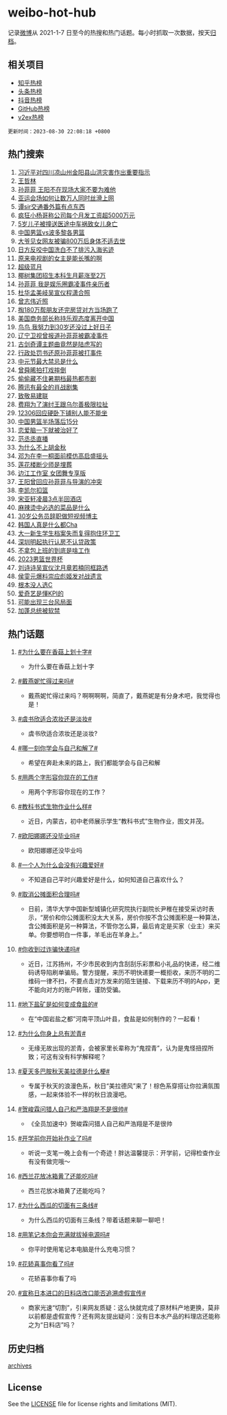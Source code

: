 # weibo-hot-hub

记录[微博](https://www.weibo.com)从 2021-1-7 日至今的热搜和热门话题。每小时抓取一次数据，按天[归档](archives)。

## 相关项目

- [知乎热榜](https://github.com/lonnyzhang423/zhihu-hot-hub)
- [头条热榜](https://github.com/lonnyzhang423/toutiao-hot-hub)
- [抖音热榜](https://github.com/lonnyzhang423/douyin-hot-hub)
- [GitHub热榜](https://github.com/lonnyzhang423/github-hot-hub)
- [v2ex热榜](https://github.com/lonnyzhang423/v2ex-hot-hub)


`更新时间：2023-08-30 22:08:18 +0800`

## 热门搜索

1. [习近平对四川凉山州金阳县山洪灾害作出重要指示](https://m.weibo.cn/search?containerid=100103type%3D1%26t%3D10%26q%3D%23%E4%B9%A0%E8%BF%91%E5%B9%B3%E5%AF%B9%E5%9B%9B%E5%B7%9D%E5%87%89%E5%B1%B1%E5%B7%9E%E9%87%91%E9%98%B3%E5%8E%BF%E5%B1%B1%E6%B4%AA%E7%81%BE%E5%AE%B3%E4%BD%9C%E5%87%BA%E9%87%8D%E8%A6%81%E6%8C%87%E7%A4%BA%23&stream_entry_id=51&isnewpage=1&extparam=seat%3D1%26cate%3D10103%26dgr%3D0%26filter_type%3Drealtimehot%26c_type%3D51%26pos%3D0%26stream_entry_id%3D51%26display_time%3D1693404496%26pre_seqid%3D169340449649492020107&luicode=10000011&lfid=106003type%253D25%2526t%253D3%2526disable_hot%253D1%2526filter_type%253Drealtimehot)
1. [王哲林](https://m.weibo.cn/search?containerid=100103type%3D1%26t%3D10%26q%3D%E7%8E%8B%E5%93%B2%E6%9E%97&stream_entry_id=31&isnewpage=1&extparam=seat%3D1%26lcate%3D5001%26band_rank%3D1%26c_type%3D31%26dgr%3D0%26cate%3D5001%26q%3D%25E7%258E%258B%25E5%2593%25B2%25E6%259E%2597%26filter_type%3Drealtimehot%26stream_entry_id%3D31%26realpos%3D1%26pos%3D0%26flag%3D1%26display_time%3D1693404496%26pre_seqid%3D169340449649492020107&luicode=10000011&lfid=106003type%253D25%2526t%253D3%2526disable_hot%253D1%2526filter_type%253Drealtimehot)
1. [孙菲菲 王阳不在现场大家不要为难他](https://m.weibo.cn/search?containerid=100103type%3D1%26t%3D10%26q%3D%E5%AD%99%E8%8F%B2%E8%8F%B2+%E7%8E%8B%E9%98%B3%E4%B8%8D%E5%9C%A8%E7%8E%B0%E5%9C%BA%E5%A4%A7%E5%AE%B6%E4%B8%8D%E8%A6%81%E4%B8%BA%E9%9A%BE%E4%BB%96&stream_entry_id=31&isnewpage=1&extparam=seat%3D1%26lcate%3D5001%26band_rank%3D2%26c_type%3D31%26dgr%3D0%26cate%3D5001%26q%3D%25E5%25AD%2599%25E8%258F%25B2%25E8%258F%25B2%2520%25E7%258E%258B%25E9%2598%25B3%25E4%25B8%258D%25E5%259C%25A8%25E7%258E%25B0%25E5%259C%25BA%25E5%25A4%25A7%25E5%25AE%25B6%25E4%25B8%258D%25E8%25A6%2581%25E4%25B8%25BA%25E9%259A%25BE%25E4%25BB%2596%26filter_type%3Drealtimehot%26stream_entry_id%3D31%26realpos%3D2%26pos%3D1%26flag%3D2%26display_time%3D1693404496%26pre_seqid%3D169340449649492020107&luicode=10000011&lfid=106003type%253D25%2526t%253D3%2526disable_hot%253D1%2526filter_type%253Drealtimehot)
1. [亚运会场如何让数万人同时丝滑上网](https://m.weibo.cn/search?containerid=100103type%3D1%26t%3D10%26q%3D%23%E4%BA%9A%E8%BF%90%E4%BC%9A%E5%9C%BA%E5%A6%82%E4%BD%95%E8%AE%A9%E6%95%B0%E4%B8%87%E4%BA%BA%E5%90%8C%E6%97%B6%E4%B8%9D%E6%BB%91%E4%B8%8A%E7%BD%91%23&stream_entry_id=31&isnewpage=1&extparam=seat%3D1%26lcate%3D5001%26band_rank%3D3%26c_type%3D31%26dgr%3D0%26cate%3D5001%26q%3D%2523%25E4%25BA%259A%25E8%25BF%2590%25E4%25BC%259A%25E5%259C%25BA%25E5%25A6%2582%25E4%25BD%2595%25E8%25AE%25A9%25E6%2595%25B0%25E4%25B8%2587%25E4%25BA%25BA%25E5%2590%258C%25E6%2597%25B6%25E4%25B8%259D%25E6%25BB%2591%25E4%25B8%258A%25E7%25BD%2591%2523%26filter_type%3Drealtimehot%26stream_entry_id%3D31%26realpos%3D3%26pos%3D2%26flag%3D1%26display_time%3D1693404496%26pre_seqid%3D169340449649492020107&luicode=10000011&lfid=106003type%253D25%2526t%253D3%2526disable_hot%253D1%2526filter_type%253Drealtimehot)
1. [谭sir交通番外篇有点东西](https://m.weibo.cn/search?containerid=100103type%3D1%26t%3D10%26q%3D%23%E8%B0%ADsir%E4%BA%A4%E9%80%9A%E7%95%AA%E5%A4%96%E7%AF%87%E6%9C%89%E7%82%B9%E4%B8%9C%E8%A5%BF%23&stream_entry_id=31&isnewpage=1&extparam=seat%3D1%26lcate%3D5001%26band_rank%3D4%26c_type%3D31%26dgr%3D0%26q%3D%2523%25E8%25B0%25ADsir%25E4%25BA%25A4%25E9%2580%259A%25E7%2595%25AA%25E5%25A4%2596%25E7%25AF%2587%25E6%259C%2589%25E7%2582%25B9%25E4%25B8%259C%25E8%25A5%25BF%2523%26cate%3D5001%26topic_ad%3D1%26filter_type%3Drealtimehot%26stream_entry_id%3D31%26adid%3D200887%26pos%3D3%26is_ad_pos%3D1%26display_time%3D1693404496%26pre_seqid%3D169340449649492020107&luicode=10000011&lfid=106003type%253D25%2526t%253D3%2526disable_hot%253D1%2526filter_type%253Drealtimehot)
1. [疯狂小杨哥称公司每个月发工资超5000万元](https://m.weibo.cn/search?containerid=100103type%3D1%26t%3D10%26q%3D%23%E7%96%AF%E7%8B%82%E5%B0%8F%E6%9D%A8%E5%93%A5%E7%A7%B0%E5%85%AC%E5%8F%B8%E6%AF%8F%E4%B8%AA%E6%9C%88%E5%8F%91%E5%B7%A5%E8%B5%84%E8%B6%855000%E4%B8%87%E5%85%83%23&stream_entry_id=31&isnewpage=1&extparam=seat%3D1%26lcate%3D5001%26band_rank%3D4%26c_type%3D31%26dgr%3D0%26cate%3D5001%26q%3D%2523%25E7%2596%25AF%25E7%258B%2582%25E5%25B0%258F%25E6%259D%25A8%25E5%2593%25A5%25E7%25A7%25B0%25E5%2585%25AC%25E5%258F%25B8%25E6%25AF%258F%25E4%25B8%25AA%25E6%259C%2588%25E5%258F%2591%25E5%25B7%25A5%25E8%25B5%2584%25E8%25B6%25855000%25E4%25B8%2587%25E5%2585%2583%2523%26filter_type%3Drealtimehot%26stream_entry_id%3D31%26realpos%3D4%26pos%3D4%26flag%3D2%26display_time%3D1693404496%26pre_seqid%3D169340449649492020107&luicode=10000011&lfid=106003type%253D25%2526t%253D3%2526disable_hot%253D1%2526filter_type%253Drealtimehot)
1. [5岁儿子被撞送医途中车祸致女儿身亡](https://m.weibo.cn/search?containerid=100103type%3D1%26t%3D10%26q%3D%235%E5%B2%81%E5%84%BF%E5%AD%90%E8%A2%AB%E6%92%9E%E9%80%81%E5%8C%BB%E9%80%94%E4%B8%AD%E8%BD%A6%E7%A5%B8%E8%87%B4%E5%A5%B3%E5%84%BF%E8%BA%AB%E4%BA%A1%23&stream_entry_id=31&isnewpage=1&extparam=seat%3D1%26lcate%3D5001%26band_rank%3D5%26c_type%3D31%26dgr%3D0%26cate%3D5001%26q%3D%25235%25E5%25B2%2581%25E5%2584%25BF%25E5%25AD%2590%25E8%25A2%25AB%25E6%2592%259E%25E9%2580%2581%25E5%258C%25BB%25E9%2580%2594%25E4%25B8%25AD%25E8%25BD%25A6%25E7%25A5%25B8%25E8%2587%25B4%25E5%25A5%25B3%25E5%2584%25BF%25E8%25BA%25AB%25E4%25BA%25A1%2523%26filter_type%3Drealtimehot%26stream_entry_id%3D31%26realpos%3D5%26pos%3D5%26flag%3D2%26display_time%3D1693404496%26pre_seqid%3D169340449649492020107&luicode=10000011&lfid=106003type%253D25%2526t%253D3%2526disable_hot%253D1%2526filter_type%253Drealtimehot)
1. [中国男篮vs波多黎各男篮](https://m.weibo.cn/search?containerid=100103type%3D1%26t%3D10%26q%3D%23%E4%B8%AD%E5%9B%BD%E7%94%B7%E7%AF%AEvs%E6%B3%A2%E5%A4%9A%E9%BB%8E%E5%90%84%E7%94%B7%E7%AF%AE%23&stream_entry_id=31&isnewpage=1&extparam=seat%3D1%26lcate%3D5001%26band_rank%3D6%26c_type%3D31%26dgr%3D0%26cate%3D5001%26q%3D%2523%25E4%25B8%25AD%25E5%259B%25BD%25E7%2594%25B7%25E7%25AF%25AEvs%25E6%25B3%25A2%25E5%25A4%259A%25E9%25BB%258E%25E5%2590%2584%25E7%2594%25B7%25E7%25AF%25AE%2523%26filter_type%3Drealtimehot%26stream_entry_id%3D31%26realpos%3D6%26pos%3D6%26flag%3D2%26display_time%3D1693404496%26pre_seqid%3D169340449649492020107&luicode=10000011&lfid=106003type%253D25%2526t%253D3%2526disable_hot%253D1%2526filter_type%253Drealtimehot)
1. [大爷见女网友被骗800万后身体不适去世](https://m.weibo.cn/search?containerid=100103type%3D1%26t%3D10%26q%3D%23%E5%A4%A7%E7%88%B7%E8%A7%81%E5%A5%B3%E7%BD%91%E5%8F%8B%E8%A2%AB%E9%AA%97800%E4%B8%87%E5%90%8E%E8%BA%AB%E4%BD%93%E4%B8%8D%E9%80%82%E5%8E%BB%E4%B8%96%23&stream_entry_id=31&isnewpage=1&extparam=seat%3D1%26lcate%3D5001%26band_rank%3D7%26c_type%3D31%26dgr%3D0%26cate%3D5001%26q%3D%2523%25E5%25A4%25A7%25E7%2588%25B7%25E8%25A7%2581%25E5%25A5%25B3%25E7%25BD%2591%25E5%258F%258B%25E8%25A2%25AB%25E9%25AA%2597800%25E4%25B8%2587%25E5%2590%258E%25E8%25BA%25AB%25E4%25BD%2593%25E4%25B8%258D%25E9%2580%2582%25E5%258E%25BB%25E4%25B8%2596%2523%26filter_type%3Drealtimehot%26stream_entry_id%3D31%26realpos%3D7%26pos%3D7%26flag%3D1%26display_time%3D1693404496%26pre_seqid%3D169340449649492020107&luicode=10000011&lfid=106003type%253D25%2526t%253D3%2526disable_hot%253D1%2526filter_type%253Drealtimehot)
1. [日方反咬中国洗白不了排污入海劣迹](https://m.weibo.cn/search?containerid=100103type%3D1%26t%3D10%26q%3D%23%E6%97%A5%E6%96%B9%E5%8F%8D%E5%92%AC%E4%B8%AD%E5%9B%BD%E6%B4%97%E7%99%BD%E4%B8%8D%E4%BA%86%E6%8E%92%E6%B1%A1%E5%85%A5%E6%B5%B7%E5%8A%A3%E8%BF%B9%23&stream_entry_id=31&isnewpage=1&extparam=seat%3D1%26lcate%3D5001%26band_rank%3D8%26c_type%3D31%26dgr%3D0%26cate%3D5001%26q%3D%2523%25E6%2597%25A5%25E6%2596%25B9%25E5%258F%258D%25E5%2592%25AC%25E4%25B8%25AD%25E5%259B%25BD%25E6%25B4%2597%25E7%2599%25BD%25E4%25B8%258D%25E4%25BA%2586%25E6%258E%2592%25E6%25B1%25A1%25E5%2585%25A5%25E6%25B5%25B7%25E5%258A%25A3%25E8%25BF%25B9%2523%26filter_type%3Drealtimehot%26stream_entry_id%3D31%26realpos%3D8%26pos%3D8%26flag%3D16%26display_time%3D1693404496%26pre_seqid%3D169340449649492020107&luicode=10000011&lfid=106003type%253D25%2526t%253D3%2526disable_hot%253D1%2526filter_type%253Drealtimehot)
1. [原来电视剧的女主是能长嘴的啊](https://m.weibo.cn/search?containerid=100103type%3D1%26t%3D10%26q%3D%23%E5%8E%9F%E6%9D%A5%E7%94%B5%E8%A7%86%E5%89%A7%E7%9A%84%E5%A5%B3%E4%B8%BB%E6%98%AF%E8%83%BD%E9%95%BF%E5%98%B4%E7%9A%84%E5%95%8A%23&stream_entry_id=31&isnewpage=1&extparam=seat%3D1%26lcate%3D5001%26band_rank%3D9%26c_type%3D31%26dgr%3D0%26cate%3D5001%26q%3D%2523%25E5%258E%259F%25E6%259D%25A5%25E7%2594%25B5%25E8%25A7%2586%25E5%2589%25A7%25E7%259A%2584%25E5%25A5%25B3%25E4%25B8%25BB%25E6%2598%25AF%25E8%2583%25BD%25E9%2595%25BF%25E5%2598%25B4%25E7%259A%2584%25E5%2595%258A%2523%26filter_type%3Drealtimehot%26stream_entry_id%3D31%26realpos%3D9%26pos%3D9%26flag%3D1%26display_time%3D1693404496%26pre_seqid%3D169340449649492020107&luicode=10000011&lfid=106003type%253D25%2526t%253D3%2526disable_hot%253D1%2526filter_type%253Drealtimehot)
1. [超级蓝月](https://m.weibo.cn/search?containerid=100103type%3D1%26t%3D10%26q%3D%23%E8%B6%85%E7%BA%A7%E8%93%9D%E6%9C%88%23&stream_entry_id=31&isnewpage=1&extparam=seat%3D1%26lcate%3D5001%26band_rank%3D10%26c_type%3D31%26dgr%3D0%26cate%3D5001%26q%3D%2523%25E8%25B6%2585%25E7%25BA%25A7%25E8%2593%259D%25E6%259C%2588%2523%26filter_type%3Drealtimehot%26stream_entry_id%3D31%26realpos%3D10%26pos%3D10%26flag%3D0%26display_time%3D1693404496%26pre_seqid%3D169340449649492020107&luicode=10000011&lfid=106003type%253D25%2526t%253D3%2526disable_hot%253D1%2526filter_type%253Drealtimehot)
1. [椰树集团招生本科生月薪涨至2万](https://m.weibo.cn/search?containerid=100103type%3D1%26t%3D10%26q%3D%23%E6%A4%B0%E6%A0%91%E9%9B%86%E5%9B%A2%E6%8B%9B%E7%94%9F%E6%9C%AC%E7%A7%91%E7%94%9F%E6%9C%88%E8%96%AA%E6%B6%A8%E8%87%B32%E4%B8%87%23&stream_entry_id=31&isnewpage=1&extparam=seat%3D1%26lcate%3D5001%26band_rank%3D11%26c_type%3D31%26dgr%3D0%26cate%3D5001%26q%3D%2523%25E6%25A4%25B0%25E6%25A0%2591%25E9%259B%2586%25E5%259B%25A2%25E6%258B%259B%25E7%2594%259F%25E6%259C%25AC%25E7%25A7%2591%25E7%2594%259F%25E6%259C%2588%25E8%2596%25AA%25E6%25B6%25A8%25E8%2587%25B32%25E4%25B8%2587%2523%26filter_type%3Drealtimehot%26stream_entry_id%3D31%26realpos%3D11%26pos%3D11%26flag%3D2%26display_time%3D1693404496%26pre_seqid%3D169340449649492020107&luicode=10000011&lfid=106003type%253D25%2526t%253D3%2526disable_hot%253D1%2526filter_type%253Drealtimehot)
1. [孙菲菲 我是娱乐圈霸凌事件亲历者](https://m.weibo.cn/search?containerid=100103type%3D1%26t%3D10%26q%3D%E5%AD%99%E8%8F%B2%E8%8F%B2+%E6%88%91%E6%98%AF%E5%A8%B1%E4%B9%90%E5%9C%88%E9%9C%B8%E5%87%8C%E4%BA%8B%E4%BB%B6%E4%BA%B2%E5%8E%86%E8%80%85&stream_entry_id=31&isnewpage=1&extparam=seat%3D1%26lcate%3D5001%26band_rank%3D12%26c_type%3D31%26dgr%3D0%26cate%3D5001%26q%3D%25E5%25AD%2599%25E8%258F%25B2%25E8%258F%25B2%2520%25E6%2588%2591%25E6%2598%25AF%25E5%25A8%25B1%25E4%25B9%2590%25E5%259C%2588%25E9%259C%25B8%25E5%2587%258C%25E4%25BA%258B%25E4%25BB%25B6%25E4%25BA%25B2%25E5%258E%2586%25E8%2580%2585%26filter_type%3Drealtimehot%26stream_entry_id%3D31%26realpos%3D12%26pos%3D12%26flag%3D0%26display_time%3D1693404496%26pre_seqid%3D169340449649492020107&luicode=10000011&lfid=106003type%253D25%2526t%253D3%2526disable_hot%253D1%2526filter_type%253Drealtimehot)
1. [杜华孟美岐吴宣仪程潇合照](https://m.weibo.cn/search?containerid=100103type%3D1%26t%3D10%26q%3D%23%E6%9D%9C%E5%8D%8E%E5%AD%9F%E7%BE%8E%E5%B2%90%E5%90%B4%E5%AE%A3%E4%BB%AA%E7%A8%8B%E6%BD%87%E5%90%88%E7%85%A7%23&stream_entry_id=31&isnewpage=1&extparam=seat%3D1%26lcate%3D5001%26band_rank%3D13%26c_type%3D31%26dgr%3D0%26cate%3D5001%26q%3D%2523%25E6%259D%259C%25E5%258D%258E%25E5%25AD%259F%25E7%25BE%258E%25E5%25B2%2590%25E5%2590%25B4%25E5%25AE%25A3%25E4%25BB%25AA%25E7%25A8%258B%25E6%25BD%2587%25E5%2590%2588%25E7%2585%25A7%2523%26filter_type%3Drealtimehot%26stream_entry_id%3D31%26realpos%3D13%26pos%3D13%26flag%3D1%26display_time%3D1693404496%26pre_seqid%3D169340449649492020107&luicode=10000011&lfid=106003type%253D25%2526t%253D3%2526disable_hot%253D1%2526filter_type%253Drealtimehot)
1. [曾志伟近照](https://m.weibo.cn/search?containerid=100103type%3D1%26t%3D10%26q%3D%E6%9B%BE%E5%BF%97%E4%BC%9F%E8%BF%91%E7%85%A7&stream_entry_id=31&isnewpage=1&extparam=seat%3D1%26lcate%3D5001%26band_rank%3D14%26c_type%3D31%26dgr%3D0%26cate%3D5001%26q%3D%25E6%259B%25BE%25E5%25BF%2597%25E4%25BC%259F%25E8%25BF%2591%25E7%2585%25A7%26filter_type%3Drealtimehot%26stream_entry_id%3D31%26realpos%3D14%26pos%3D14%26flag%3D1%26display_time%3D1693404496%26pre_seqid%3D169340449649492020107&luicode=10000011&lfid=106003type%253D25%2526t%253D3%2526disable_hot%253D1%2526filter_type%253Drealtimehot)
1. [掏180万帮朋友还完房贷对方当场跑了](https://m.weibo.cn/search?containerid=100103type%3D1%26t%3D10%26q%3D%23%E6%8E%8F180%E4%B8%87%E5%B8%AE%E6%9C%8B%E5%8F%8B%E8%BF%98%E5%AE%8C%E6%88%BF%E8%B4%B7%E5%AF%B9%E6%96%B9%E5%BD%93%E5%9C%BA%E8%B7%91%E4%BA%86%23&stream_entry_id=31&isnewpage=1&extparam=seat%3D1%26lcate%3D5001%26band_rank%3D15%26c_type%3D31%26dgr%3D0%26cate%3D5001%26q%3D%2523%25E6%258E%258F180%25E4%25B8%2587%25E5%25B8%25AE%25E6%259C%258B%25E5%258F%258B%25E8%25BF%2598%25E5%25AE%258C%25E6%2588%25BF%25E8%25B4%25B7%25E5%25AF%25B9%25E6%2596%25B9%25E5%25BD%2593%25E5%259C%25BA%25E8%25B7%2591%25E4%25BA%2586%2523%26filter_type%3Drealtimehot%26stream_entry_id%3D31%26realpos%3D15%26pos%3D15%26flag%3D0%26display_time%3D1693404496%26pre_seqid%3D169340449649492020107&luicode=10000011&lfid=106003type%253D25%2526t%253D3%2526disable_hot%253D1%2526filter_type%253Drealtimehot)
1. [美国商务部长称持乐观态度离开中国](https://m.weibo.cn/search?containerid=100103type%3D1%26t%3D10%26q%3D%23%E7%BE%8E%E5%9B%BD%E5%95%86%E5%8A%A1%E9%83%A8%E9%95%BF%E7%A7%B0%E6%8C%81%E4%B9%90%E8%A7%82%E6%80%81%E5%BA%A6%E7%A6%BB%E5%BC%80%E4%B8%AD%E5%9B%BD%23&stream_entry_id=31&isnewpage=1&extparam=seat%3D1%26lcate%3D5001%26band_rank%3D16%26c_type%3D31%26dgr%3D0%26cate%3D5001%26q%3D%2523%25E7%25BE%258E%25E5%259B%25BD%25E5%2595%2586%25E5%258A%25A1%25E9%2583%25A8%25E9%2595%25BF%25E7%25A7%25B0%25E6%258C%2581%25E4%25B9%2590%25E8%25A7%2582%25E6%2580%2581%25E5%25BA%25A6%25E7%25A6%25BB%25E5%25BC%2580%25E4%25B8%25AD%25E5%259B%25BD%2523%26filter_type%3Drealtimehot%26stream_entry_id%3D31%26realpos%3D16%26pos%3D16%26flag%3D1%26display_time%3D1693404496%26pre_seqid%3D169340449649492020107&luicode=10000011&lfid=106003type%253D25%2526t%253D3%2526disable_hot%253D1%2526filter_type%253Drealtimehot)
1. [鸟鸟 我努力到30岁还没过上好日子](https://m.weibo.cn/search?containerid=100103type%3D1%26t%3D10%26q%3D%E9%B8%9F%E9%B8%9F+%E6%88%91%E5%8A%AA%E5%8A%9B%E5%88%B030%E5%B2%81%E8%BF%98%E6%B2%A1%E8%BF%87%E4%B8%8A%E5%A5%BD%E6%97%A5%E5%AD%90&stream_entry_id=31&isnewpage=1&extparam=seat%3D1%26lcate%3D5001%26band_rank%3D17%26c_type%3D31%26dgr%3D0%26cate%3D5001%26q%3D%25E9%25B8%259F%25E9%25B8%259F%2520%25E6%2588%2591%25E5%258A%25AA%25E5%258A%259B%25E5%2588%25B030%25E5%25B2%2581%25E8%25BF%2598%25E6%25B2%25A1%25E8%25BF%2587%25E4%25B8%258A%25E5%25A5%25BD%25E6%2597%25A5%25E5%25AD%2590%26filter_type%3Drealtimehot%26stream_entry_id%3D31%26realpos%3D17%26pos%3D17%26flag%3D0%26display_time%3D1693404496%26pre_seqid%3D169340449649492020107&luicode=10000011&lfid=106003type%253D25%2526t%253D3%2526disable_hot%253D1%2526filter_type%253Drealtimehot)
1. [辽宁卫视曾报道孙菲菲被霸凌事件](https://m.weibo.cn/search?containerid=100103type%3D1%26t%3D10%26q%3D%23%E8%BE%BD%E5%AE%81%E5%8D%AB%E8%A7%86%E6%9B%BE%E6%8A%A5%E9%81%93%E5%AD%99%E8%8F%B2%E8%8F%B2%E8%A2%AB%E9%9C%B8%E5%87%8C%E4%BA%8B%E4%BB%B6%23&stream_entry_id=31&isnewpage=1&extparam=seat%3D1%26lcate%3D5001%26band_rank%3D18%26c_type%3D31%26dgr%3D0%26cate%3D5001%26q%3D%2523%25E8%25BE%25BD%25E5%25AE%2581%25E5%258D%25AB%25E8%25A7%2586%25E6%259B%25BE%25E6%258A%25A5%25E9%2581%2593%25E5%25AD%2599%25E8%258F%25B2%25E8%258F%25B2%25E8%25A2%25AB%25E9%259C%25B8%25E5%2587%258C%25E4%25BA%258B%25E4%25BB%25B6%2523%26filter_type%3Drealtimehot%26stream_entry_id%3D31%26realpos%3D18%26pos%3D18%26flag%3D0%26display_time%3D1693404496%26pre_seqid%3D169340449649492020107&luicode=10000011&lfid=106003type%253D25%2526t%253D3%2526disable_hot%253D1%2526filter_type%253Drealtimehot)
1. [古剑奇谭主题曲竟然是陆虎写的](https://m.weibo.cn/search?containerid=100103type%3D1%26t%3D10%26q%3D%E5%8F%A4%E5%89%91%E5%A5%87%E8%B0%AD%E4%B8%BB%E9%A2%98%E6%9B%B2%E7%AB%9F%E7%84%B6%E6%98%AF%E9%99%86%E8%99%8E%E5%86%99%E7%9A%84&stream_entry_id=31&isnewpage=1&extparam=seat%3D1%26lcate%3D5001%26band_rank%3D19%26c_type%3D31%26dgr%3D0%26cate%3D5001%26q%3D%25E5%258F%25A4%25E5%2589%2591%25E5%25A5%2587%25E8%25B0%25AD%25E4%25B8%25BB%25E9%25A2%2598%25E6%259B%25B2%25E7%25AB%259F%25E7%2584%25B6%25E6%2598%25AF%25E9%2599%2586%25E8%2599%258E%25E5%2586%2599%25E7%259A%2584%26filter_type%3Drealtimehot%26stream_entry_id%3D31%26realpos%3D19%26pos%3D19%26flag%3D2%26display_time%3D1693404496%26pre_seqid%3D169340449649492020107&luicode=10000011&lfid=106003type%253D25%2526t%253D3%2526disable_hot%253D1%2526filter_type%253Drealtimehot)
1. [行政处罚书还原孙菲菲被打事件](https://m.weibo.cn/search?containerid=100103type%3D1%26t%3D10%26q%3D%23%E8%A1%8C%E6%94%BF%E5%A4%84%E7%BD%9A%E4%B9%A6%E8%BF%98%E5%8E%9F%E5%AD%99%E8%8F%B2%E8%8F%B2%E8%A2%AB%E6%89%93%E4%BA%8B%E4%BB%B6%23&stream_entry_id=31&isnewpage=1&extparam=seat%3D1%26lcate%3D5001%26band_rank%3D20%26c_type%3D31%26dgr%3D0%26cate%3D5001%26q%3D%2523%25E8%25A1%258C%25E6%2594%25BF%25E5%25A4%2584%25E7%25BD%259A%25E4%25B9%25A6%25E8%25BF%2598%25E5%258E%259F%25E5%25AD%2599%25E8%258F%25B2%25E8%258F%25B2%25E8%25A2%25AB%25E6%2589%2593%25E4%25BA%258B%25E4%25BB%25B6%2523%26filter_type%3Drealtimehot%26stream_entry_id%3D31%26realpos%3D20%26pos%3D20%26flag%3D1%26display_time%3D1693404496%26pre_seqid%3D169340449649492020107&luicode=10000011&lfid=106003type%253D25%2526t%253D3%2526disable_hot%253D1%2526filter_type%253Drealtimehot)
1. [中元节最大禁忌是什么](https://m.weibo.cn/search?containerid=100103type%3D1%26t%3D10%26q%3D%E4%B8%AD%E5%85%83%E8%8A%82%E6%9C%80%E5%A4%A7%E7%A6%81%E5%BF%8C%E6%98%AF%E4%BB%80%E4%B9%88&stream_entry_id=31&isnewpage=1&extparam=seat%3D1%26lcate%3D5001%26band_rank%3D21%26c_type%3D31%26dgr%3D0%26cate%3D5001%26q%3D%25E4%25B8%25AD%25E5%2585%2583%25E8%258A%2582%25E6%259C%2580%25E5%25A4%25A7%25E7%25A6%2581%25E5%25BF%258C%25E6%2598%25AF%25E4%25BB%2580%25E4%25B9%2588%26filter_type%3Drealtimehot%26stream_entry_id%3D31%26realpos%3D21%26pos%3D21%26flag%3D0%26display_time%3D1693404496%26pre_seqid%3D169340449649492020107&luicode=10000011&lfid=106003type%253D25%2526t%253D3%2526disable_hot%253D1%2526filter_type%253Drealtimehot)
1. [曾舜晞拍打戏摔倒](https://m.weibo.cn/search?containerid=100103type%3D1%26t%3D10%26q%3D%23%E6%9B%BE%E8%88%9C%E6%99%9E%E6%8B%8D%E6%89%93%E6%88%8F%E6%91%94%E5%80%92%23&stream_entry_id=31&isnewpage=1&extparam=seat%3D1%26lcate%3D5001%26band_rank%3D22%26c_type%3D31%26dgr%3D0%26cate%3D5001%26q%3D%2523%25E6%259B%25BE%25E8%2588%259C%25E6%2599%259E%25E6%258B%258D%25E6%2589%2593%25E6%2588%258F%25E6%2591%2594%25E5%2580%2592%2523%26filter_type%3Drealtimehot%26stream_entry_id%3D31%26realpos%3D22%26pos%3D22%26flag%3D1%26display_time%3D1693404496%26pre_seqid%3D169340449649492020107&luicode=10000011&lfid=106003type%253D25%2526t%253D3%2526disable_hot%253D1%2526filter_type%253Drealtimehot)
1. [偷偷藏不住暑期档最热都市剧](https://m.weibo.cn/search?containerid=100103type%3D1%26t%3D10%26q%3D%23%E5%81%B7%E5%81%B7%E8%97%8F%E4%B8%8D%E4%BD%8F%E6%9A%91%E6%9C%9F%E6%A1%A3%E6%9C%80%E7%83%AD%E9%83%BD%E5%B8%82%E5%89%A7%23&stream_entry_id=31&isnewpage=1&extparam=seat%3D1%26lcate%3D5001%26band_rank%3D23%26c_type%3D31%26dgr%3D0%26cate%3D5001%26q%3D%2523%25E5%2581%25B7%25E5%2581%25B7%25E8%2597%258F%25E4%25B8%258D%25E4%25BD%258F%25E6%259A%2591%25E6%259C%259F%25E6%25A1%25A3%25E6%259C%2580%25E7%2583%25AD%25E9%2583%25BD%25E5%25B8%2582%25E5%2589%25A7%2523%26filter_type%3Drealtimehot%26stream_entry_id%3D31%26realpos%3D23%26pos%3D23%26flag%3D0%26display_time%3D1693404496%26pre_seqid%3D169340449649492020107&luicode=10000011&lfid=106003type%253D25%2526t%253D3%2526disable_hot%253D1%2526filter_type%253Drealtimehot)
1. [腾讯有最全的肖战剧集](https://m.weibo.cn/search?containerid=100103type%3D1%26t%3D10%26q%3D%23%E8%85%BE%E8%AE%AF%E6%9C%89%E6%9C%80%E5%85%A8%E7%9A%84%E8%82%96%E6%88%98%E5%89%A7%E9%9B%86%23&stream_entry_id=31&isnewpage=1&extparam=seat%3D1%26lcate%3D5001%26band_rank%3D24%26c_type%3D31%26dgr%3D0%26cate%3D5001%26q%3D%2523%25E8%2585%25BE%25E8%25AE%25AF%25E6%259C%2589%25E6%259C%2580%25E5%2585%25A8%25E7%259A%2584%25E8%2582%2596%25E6%2588%2598%25E5%2589%25A7%25E9%259B%2586%2523%26filter_type%3Drealtimehot%26stream_entry_id%3D31%26realpos%3D24%26pos%3D24%26flag%3D1%26display_time%3D1693404496%26pre_seqid%3D169340449649492020107&luicode=10000011&lfid=106003type%253D25%2526t%253D3%2526disable_hot%253D1%2526filter_type%253Drealtimehot)
1. [致敬易建联](https://m.weibo.cn/search?containerid=100103type%3D1%26t%3D10%26q%3D%23%E8%87%B4%E6%95%AC%E6%98%93%E5%BB%BA%E8%81%94%23&stream_entry_id=31&isnewpage=1&extparam=seat%3D1%26lcate%3D5001%26band_rank%3D25%26c_type%3D31%26dgr%3D0%26cate%3D5001%26q%3D%2523%25E8%2587%25B4%25E6%2595%25AC%25E6%2598%2593%25E5%25BB%25BA%25E8%2581%2594%2523%26filter_type%3Drealtimehot%26stream_entry_id%3D31%26realpos%3D25%26pos%3D25%26flag%3D0%26display_time%3D1693404496%26pre_seqid%3D169340449649492020107&luicode=10000011&lfid=106003type%253D25%2526t%253D3%2526disable_hot%253D1%2526filter_type%253Drealtimehot)
1. [费翔为了演纣王跟乌尔善极限拉扯](https://m.weibo.cn/search?containerid=100103type%3D1%26t%3D10%26q%3D%23%E8%B4%B9%E7%BF%94%E4%B8%BA%E4%BA%86%E6%BC%94%E7%BA%A3%E7%8E%8B%E8%B7%9F%E4%B9%8C%E5%B0%94%E5%96%84%E6%9E%81%E9%99%90%E6%8B%89%E6%89%AF%23&stream_entry_id=31&isnewpage=1&extparam=seat%3D1%26lcate%3D5001%26band_rank%3D26%26c_type%3D31%26dgr%3D0%26cate%3D5001%26q%3D%2523%25E8%25B4%25B9%25E7%25BF%2594%25E4%25B8%25BA%25E4%25BA%2586%25E6%25BC%2594%25E7%25BA%25A3%25E7%258E%258B%25E8%25B7%259F%25E4%25B9%258C%25E5%25B0%2594%25E5%2596%2584%25E6%259E%2581%25E9%2599%2590%25E6%258B%2589%25E6%2589%25AF%2523%26filter_type%3Drealtimehot%26stream_entry_id%3D31%26realpos%3D26%26pos%3D26%26flag%3D0%26display_time%3D1693404496%26pre_seqid%3D169340449649492020107&luicode=10000011&lfid=106003type%253D25%2526t%253D3%2526disable_hot%253D1%2526filter_type%253Drealtimehot)
1. [12306回应硬卧下铺别人能不能坐](https://m.weibo.cn/search?containerid=100103type%3D1%26t%3D10%26q%3D%2312306%E5%9B%9E%E5%BA%94%E7%A1%AC%E5%8D%A7%E4%B8%8B%E9%93%BA%E5%88%AB%E4%BA%BA%E8%83%BD%E4%B8%8D%E8%83%BD%E5%9D%90%23&stream_entry_id=31&isnewpage=1&extparam=seat%3D1%26lcate%3D5001%26band_rank%3D27%26c_type%3D31%26dgr%3D0%26cate%3D5001%26q%3D%252312306%25E5%259B%259E%25E5%25BA%2594%25E7%25A1%25AC%25E5%258D%25A7%25E4%25B8%258B%25E9%2593%25BA%25E5%2588%25AB%25E4%25BA%25BA%25E8%2583%25BD%25E4%25B8%258D%25E8%2583%25BD%25E5%259D%2590%2523%26filter_type%3Drealtimehot%26stream_entry_id%3D31%26realpos%3D27%26pos%3D27%26flag%3D0%26display_time%3D1693404496%26pre_seqid%3D169340449649492020107&luicode=10000011&lfid=106003type%253D25%2526t%253D3%2526disable_hot%253D1%2526filter_type%253Drealtimehot)
1. [中国男篮半场落后15分](https://m.weibo.cn/search?containerid=100103type%3D1%26t%3D10%26q%3D%23%E4%B8%AD%E5%9B%BD%E7%94%B7%E7%AF%AE%E5%8D%8A%E5%9C%BA%E8%90%BD%E5%90%8E15%E5%88%86%23&stream_entry_id=31&isnewpage=1&extparam=seat%3D1%26lcate%3D5001%26band_rank%3D28%26c_type%3D31%26dgr%3D0%26cate%3D5001%26q%3D%2523%25E4%25B8%25AD%25E5%259B%25BD%25E7%2594%25B7%25E7%25AF%25AE%25E5%258D%258A%25E5%259C%25BA%25E8%2590%25BD%25E5%2590%258E15%25E5%2588%2586%2523%26filter_type%3Drealtimehot%26stream_entry_id%3D31%26realpos%3D28%26pos%3D28%26flag%3D1%26display_time%3D1693404496%26pre_seqid%3D169340449649492020107&luicode=10000011&lfid=106003type%253D25%2526t%253D3%2526disable_hot%253D1%2526filter_type%253Drealtimehot)
1. [恋爱脑一下就被治好了](https://m.weibo.cn/search?containerid=100103type%3D1%26t%3D10%26q%3D%E6%81%8B%E7%88%B1%E8%84%91%E4%B8%80%E4%B8%8B%E5%B0%B1%E8%A2%AB%E6%B2%BB%E5%A5%BD%E4%BA%86&stream_entry_id=31&isnewpage=1&extparam=seat%3D1%26lcate%3D5001%26band_rank%3D29%26c_type%3D31%26dgr%3D0%26cate%3D5001%26q%3D%25E6%2581%258B%25E7%2588%25B1%25E8%2584%2591%25E4%25B8%2580%25E4%25B8%258B%25E5%25B0%25B1%25E8%25A2%25AB%25E6%25B2%25BB%25E5%25A5%25BD%25E4%25BA%2586%26filter_type%3Drealtimehot%26stream_entry_id%3D31%26realpos%3D29%26pos%3D29%26flag%3D0%26display_time%3D1693404496%26pre_seqid%3D169340449649492020107&luicode=10000011&lfid=106003type%253D25%2526t%253D3%2526disable_hot%253D1%2526filter_type%253Drealtimehot)
1. [范丞丞直播](https://m.weibo.cn/search?containerid=100103type%3D1%26t%3D10%26q%3D%E8%8C%83%E4%B8%9E%E4%B8%9E%E7%9B%B4%E6%92%AD&stream_entry_id=31&isnewpage=1&extparam=seat%3D1%26lcate%3D5001%26band_rank%3D30%26c_type%3D31%26dgr%3D0%26cate%3D5001%26q%3D%25E8%258C%2583%25E4%25B8%259E%25E4%25B8%259E%25E7%259B%25B4%25E6%2592%25AD%26filter_type%3Drealtimehot%26stream_entry_id%3D31%26realpos%3D30%26pos%3D30%26flag%3D1%26display_time%3D1693404496%26pre_seqid%3D169340449649492020107&luicode=10000011&lfid=106003type%253D25%2526t%253D3%2526disable_hot%253D1%2526filter_type%253Drealtimehot)
1. [为什么不上胡金秋](https://m.weibo.cn/search?containerid=100103type%3D1%26t%3D10%26q%3D%E4%B8%BA%E4%BB%80%E4%B9%88%E4%B8%8D%E4%B8%8A%E8%83%A1%E9%87%91%E7%A7%8B&stream_entry_id=31&isnewpage=1&extparam=seat%3D1%26lcate%3D5001%26band_rank%3D31%26c_type%3D31%26dgr%3D0%26cate%3D5001%26q%3D%25E4%25B8%25BA%25E4%25BB%2580%25E4%25B9%2588%25E4%25B8%258D%25E4%25B8%258A%25E8%2583%25A1%25E9%2587%2591%25E7%25A7%258B%26filter_type%3Drealtimehot%26stream_entry_id%3D31%26realpos%3D31%26pos%3D31%26flag%3D1%26display_time%3D1693404496%26pre_seqid%3D169340449649492020107&luicode=10000011&lfid=106003type%253D25%2526t%253D3%2526disable_hot%253D1%2526filter_type%253Drealtimehot)
1. [邓为在李一桐面前模仿高启盛摇头](https://m.weibo.cn/search?containerid=100103type%3D1%26t%3D10%26q%3D%23%E9%82%93%E4%B8%BA%E5%9C%A8%E6%9D%8E%E4%B8%80%E6%A1%90%E9%9D%A2%E5%89%8D%E6%A8%A1%E4%BB%BF%E9%AB%98%E5%90%AF%E7%9B%9B%E6%91%87%E5%A4%B4%23&stream_entry_id=31&isnewpage=1&extparam=seat%3D1%26lcate%3D5001%26band_rank%3D32%26c_type%3D31%26dgr%3D0%26cate%3D5001%26q%3D%2523%25E9%2582%2593%25E4%25B8%25BA%25E5%259C%25A8%25E6%259D%258E%25E4%25B8%2580%25E6%25A1%2590%25E9%259D%25A2%25E5%2589%258D%25E6%25A8%25A1%25E4%25BB%25BF%25E9%25AB%2598%25E5%2590%25AF%25E7%259B%259B%25E6%2591%2587%25E5%25A4%25B4%2523%26filter_type%3Drealtimehot%26stream_entry_id%3D31%26realpos%3D32%26pos%3D32%26flag%3D0%26display_time%3D1693404496%26pre_seqid%3D169340449649492020107&luicode=10000011&lfid=106003type%253D25%2526t%253D3%2526disable_hot%253D1%2526filter_type%253Drealtimehot)
1. [莲花楼断少师是埋葬](https://m.weibo.cn/search?containerid=100103type%3D1%26t%3D10%26q%3D%E8%8E%B2%E8%8A%B1%E6%A5%BC%E6%96%AD%E5%B0%91%E5%B8%88%E6%98%AF%E5%9F%8B%E8%91%AC&stream_entry_id=31&isnewpage=1&extparam=seat%3D1%26lcate%3D5001%26band_rank%3D33%26c_type%3D31%26dgr%3D0%26cate%3D5001%26q%3D%25E8%258E%25B2%25E8%258A%25B1%25E6%25A5%25BC%25E6%2596%25AD%25E5%25B0%2591%25E5%25B8%2588%25E6%2598%25AF%25E5%259F%258B%25E8%2591%25AC%26filter_type%3Drealtimehot%26stream_entry_id%3D31%26realpos%3D33%26pos%3D33%26flag%3D1%26display_time%3D1693404496%26pre_seqid%3D169340449649492020107&luicode=10000011&lfid=106003type%253D25%2526t%253D3%2526disable_hot%253D1%2526filter_type%253Drealtimehot)
1. [边江工作室 女团舞专享版](https://m.weibo.cn/search?containerid=100103type%3D1%26t%3D10%26q%3D%E8%BE%B9%E6%B1%9F%E5%B7%A5%E4%BD%9C%E5%AE%A4+%E5%A5%B3%E5%9B%A2%E8%88%9E%E4%B8%93%E4%BA%AB%E7%89%88&stream_entry_id=31&isnewpage=1&extparam=seat%3D1%26lcate%3D5001%26band_rank%3D34%26c_type%3D31%26dgr%3D0%26cate%3D5001%26q%3D%25E8%25BE%25B9%25E6%25B1%259F%25E5%25B7%25A5%25E4%25BD%259C%25E5%25AE%25A4%2520%25E5%25A5%25B3%25E5%259B%25A2%25E8%2588%259E%25E4%25B8%2593%25E4%25BA%25AB%25E7%2589%2588%26filter_type%3Drealtimehot%26stream_entry_id%3D31%26realpos%3D34%26pos%3D34%26flag%3D1%26display_time%3D1693404496%26pre_seqid%3D169340449649492020107&luicode=10000011&lfid=106003type%253D25%2526t%253D3%2526disable_hot%253D1%2526filter_type%253Drealtimehot)
1. [王阳曾回应孙菲菲与导演的冲突](https://m.weibo.cn/search?containerid=100103type%3D1%26t%3D10%26q%3D%23%E7%8E%8B%E9%98%B3%E6%9B%BE%E5%9B%9E%E5%BA%94%E5%AD%99%E8%8F%B2%E8%8F%B2%E4%B8%8E%E5%AF%BC%E6%BC%94%E7%9A%84%E5%86%B2%E7%AA%81%23&stream_entry_id=31&isnewpage=1&extparam=seat%3D1%26lcate%3D5001%26band_rank%3D35%26c_type%3D31%26dgr%3D0%26cate%3D5001%26q%3D%2523%25E7%258E%258B%25E9%2598%25B3%25E6%259B%25BE%25E5%259B%259E%25E5%25BA%2594%25E5%25AD%2599%25E8%258F%25B2%25E8%258F%25B2%25E4%25B8%258E%25E5%25AF%25BC%25E6%25BC%2594%25E7%259A%2584%25E5%2586%25B2%25E7%25AA%2581%2523%26filter_type%3Drealtimehot%26stream_entry_id%3D31%26realpos%3D35%26pos%3D35%26flag%3D0%26display_time%3D1693404496%26pre_seqid%3D169340449649492020107&luicode=10000011&lfid=106003type%253D25%2526t%253D3%2526disable_hot%253D1%2526filter_type%253Drealtimehot)
1. [李凯尔扣篮](https://m.weibo.cn/search?containerid=100103type%3D1%26t%3D10%26q%3D%23%E6%9D%8E%E5%87%AF%E5%B0%94%E6%89%A3%E7%AF%AE%23&stream_entry_id=31&isnewpage=1&extparam=seat%3D1%26lcate%3D5001%26band_rank%3D36%26c_type%3D31%26dgr%3D0%26cate%3D5001%26q%3D%2523%25E6%259D%258E%25E5%2587%25AF%25E5%25B0%2594%25E6%2589%25A3%25E7%25AF%25AE%2523%26filter_type%3Drealtimehot%26stream_entry_id%3D31%26realpos%3D36%26pos%3D36%26flag%3D1%26display_time%3D1693404496%26pre_seqid%3D169340449649492020107&luicode=10000011&lfid=106003type%253D25%2526t%253D3%2526disable_hot%253D1%2526filter_type%253Drealtimehot)
1. [宋亚轩凌晨3点半回酒店](https://m.weibo.cn/search?containerid=100103type%3D1%26t%3D10%26q%3D%23%E5%AE%8B%E4%BA%9A%E8%BD%A9%E5%87%8C%E6%99%A83%E7%82%B9%E5%8D%8A%E5%9B%9E%E9%85%92%E5%BA%97%23&stream_entry_id=31&isnewpage=1&extparam=seat%3D1%26lcate%3D5001%26band_rank%3D37%26c_type%3D31%26dgr%3D0%26cate%3D5001%26q%3D%2523%25E5%25AE%258B%25E4%25BA%259A%25E8%25BD%25A9%25E5%2587%258C%25E6%2599%25A83%25E7%2582%25B9%25E5%258D%258A%25E5%259B%259E%25E9%2585%2592%25E5%25BA%2597%2523%26filter_type%3Drealtimehot%26stream_entry_id%3D31%26realpos%3D37%26pos%3D37%26flag%3D1%26display_time%3D1693404496%26pre_seqid%3D169340449649492020107&luicode=10000011&lfid=106003type%253D25%2526t%253D3%2526disable_hot%253D1%2526filter_type%253Drealtimehot)
1. [麻辣烫中必选的菜品是什么](https://m.weibo.cn/search?containerid=100103type%3D1%26t%3D10%26q%3D%23%E9%BA%BB%E8%BE%A3%E7%83%AB%E4%B8%AD%E5%BF%85%E9%80%89%E7%9A%84%E8%8F%9C%E5%93%81%E6%98%AF%E4%BB%80%E4%B9%88%23&stream_entry_id=31&isnewpage=1&extparam=seat%3D1%26lcate%3D5001%26band_rank%3D38%26c_type%3D31%26dgr%3D0%26cate%3D5001%26q%3D%2523%25E9%25BA%25BB%25E8%25BE%25A3%25E7%2583%25AB%25E4%25B8%25AD%25E5%25BF%2585%25E9%2580%2589%25E7%259A%2584%25E8%258F%259C%25E5%2593%2581%25E6%2598%25AF%25E4%25BB%2580%25E4%25B9%2588%2523%26filter_type%3Drealtimehot%26stream_entry_id%3D31%26realpos%3D38%26pos%3D38%26flag%3D1%26display_time%3D1693404496%26pre_seqid%3D169340449649492020107&luicode=10000011&lfid=106003type%253D25%2526t%253D3%2526disable_hot%253D1%2526filter_type%253Drealtimehot)
1. [30岁公务员辞职做短视频博主](https://m.weibo.cn/search?containerid=100103type%3D1%26t%3D10%26q%3D%2330%E5%B2%81%E5%85%AC%E5%8A%A1%E5%91%98%E8%BE%9E%E8%81%8C%E5%81%9A%E7%9F%AD%E8%A7%86%E9%A2%91%E5%8D%9A%E4%B8%BB%23&stream_entry_id=31&isnewpage=1&extparam=seat%3D1%26lcate%3D5001%26band_rank%3D39%26c_type%3D31%26dgr%3D0%26cate%3D5001%26q%3D%252330%25E5%25B2%2581%25E5%2585%25AC%25E5%258A%25A1%25E5%2591%2598%25E8%25BE%259E%25E8%2581%258C%25E5%2581%259A%25E7%259F%25AD%25E8%25A7%2586%25E9%25A2%2591%25E5%258D%259A%25E4%25B8%25BB%2523%26filter_type%3Drealtimehot%26stream_entry_id%3D31%26realpos%3D39%26pos%3D39%26flag%3D32768%26display_time%3D1693404496%26pre_seqid%3D169340449649492020107&luicode=10000011&lfid=106003type%253D25%2526t%253D3%2526disable_hot%253D1%2526filter_type%253Drealtimehot)
1. [韩国人真是什么都Cha](https://m.weibo.cn/search?containerid=100103type%3D1%26t%3D10%26q%3D%E9%9F%A9%E5%9B%BD%E4%BA%BA%E7%9C%9F%E6%98%AF%E4%BB%80%E4%B9%88%E9%83%BDCha&stream_entry_id=31&isnewpage=1&extparam=seat%3D1%26lcate%3D5001%26band_rank%3D40%26c_type%3D31%26dgr%3D0%26cate%3D5001%26q%3D%25E9%259F%25A9%25E5%259B%25BD%25E4%25BA%25BA%25E7%259C%259F%25E6%2598%25AF%25E4%25BB%2580%25E4%25B9%2588%25E9%2583%25BDCha%26filter_type%3Drealtimehot%26stream_entry_id%3D31%26realpos%3D40%26pos%3D40%26flag%3D0%26display_time%3D1693404496%26pre_seqid%3D169340449649492020107&luicode=10000011&lfid=106003type%253D25%2526t%253D3%2526disable_hot%253D1%2526filter_type%253Drealtimehot)
1. [大一新生学生档案失而复得抱住环卫工](https://m.weibo.cn/search?containerid=100103type%3D1%26t%3D10%26q%3D%23%E5%A4%A7%E4%B8%80%E6%96%B0%E7%94%9F%E5%AD%A6%E7%94%9F%E6%A1%A3%E6%A1%88%E5%A4%B1%E8%80%8C%E5%A4%8D%E5%BE%97%E6%8A%B1%E4%BD%8F%E7%8E%AF%E5%8D%AB%E5%B7%A5%23&stream_entry_id=31&isnewpage=1&extparam=seat%3D1%26lcate%3D5001%26band_rank%3D41%26c_type%3D31%26dgr%3D0%26cate%3D5001%26q%3D%2523%25E5%25A4%25A7%25E4%25B8%2580%25E6%2596%25B0%25E7%2594%259F%25E5%25AD%25A6%25E7%2594%259F%25E6%25A1%25A3%25E6%25A1%2588%25E5%25A4%25B1%25E8%2580%258C%25E5%25A4%258D%25E5%25BE%2597%25E6%258A%25B1%25E4%25BD%258F%25E7%258E%25AF%25E5%258D%25AB%25E5%25B7%25A5%2523%26filter_type%3Drealtimehot%26stream_entry_id%3D31%26realpos%3D41%26pos%3D41%26flag%3D32768%26display_time%3D1693404496%26pre_seqid%3D169340449649492020107&luicode=10000011&lfid=106003type%253D25%2526t%253D3%2526disable_hot%253D1%2526filter_type%253Drealtimehot)
1. [深圳明起执行认房不认贷政策](https://m.weibo.cn/search?containerid=100103type%3D1%26t%3D10%26q%3D%23%E6%B7%B1%E5%9C%B3%E6%98%8E%E8%B5%B7%E6%89%A7%E8%A1%8C%E8%AE%A4%E6%88%BF%E4%B8%8D%E8%AE%A4%E8%B4%B7%E6%94%BF%E7%AD%96%23&stream_entry_id=31&isnewpage=1&extparam=seat%3D1%26lcate%3D5001%26band_rank%3D42%26c_type%3D31%26dgr%3D0%26cate%3D5001%26q%3D%2523%25E6%25B7%25B1%25E5%259C%25B3%25E6%2598%258E%25E8%25B5%25B7%25E6%2589%25A7%25E8%25A1%258C%25E8%25AE%25A4%25E6%2588%25BF%25E4%25B8%258D%25E8%25AE%25A4%25E8%25B4%25B7%25E6%2594%25BF%25E7%25AD%2596%2523%26filter_type%3Drealtimehot%26stream_entry_id%3D31%26realpos%3D42%26pos%3D42%26flag%3D1%26display_time%3D1693404496%26pre_seqid%3D169340449649492020107&luicode=10000011&lfid=106003type%253D25%2526t%253D3%2526disable_hot%253D1%2526filter_type%253Drealtimehot)
1. [不拿包上班的到底是啥工作](https://m.weibo.cn/search?containerid=100103type%3D1%26t%3D10%26q%3D%23%E4%B8%8D%E6%8B%BF%E5%8C%85%E4%B8%8A%E7%8F%AD%E7%9A%84%E5%88%B0%E5%BA%95%E6%98%AF%E5%95%A5%E5%B7%A5%E4%BD%9C%23&stream_entry_id=31&isnewpage=1&extparam=seat%3D1%26lcate%3D5001%26band_rank%3D43%26c_type%3D31%26dgr%3D0%26cate%3D5001%26q%3D%2523%25E4%25B8%258D%25E6%258B%25BF%25E5%258C%2585%25E4%25B8%258A%25E7%258F%25AD%25E7%259A%2584%25E5%2588%25B0%25E5%25BA%2595%25E6%2598%25AF%25E5%2595%25A5%25E5%25B7%25A5%25E4%25BD%259C%2523%26filter_type%3Drealtimehot%26stream_entry_id%3D31%26realpos%3D43%26pos%3D43%26flag%3D0%26display_time%3D1693404496%26pre_seqid%3D169340449649492020107&luicode=10000011&lfid=106003type%253D25%2526t%253D3%2526disable_hot%253D1%2526filter_type%253Drealtimehot)
1. [2023男篮世界杯](https://m.weibo.cn/search?containerid=100103type%3D1%26t%3D10%26q%3D%232023%E7%94%B7%E7%AF%AE%E4%B8%96%E7%95%8C%E6%9D%AF%23&stream_entry_id=31&isnewpage=1&extparam=seat%3D1%26lcate%3D5001%26band_rank%3D44%26c_type%3D31%26dgr%3D0%26cate%3D5001%26q%3D%25232023%25E7%2594%25B7%25E7%25AF%25AE%25E4%25B8%2596%25E7%2595%258C%25E6%259D%25AF%2523%26filter_type%3Drealtimehot%26stream_entry_id%3D31%26realpos%3D44%26pos%3D44%26flag%3D1%26display_time%3D1693404496%26pre_seqid%3D169340449649492020107&luicode=10000011&lfid=106003type%253D25%2526t%253D3%2526disable_hot%253D1%2526filter_type%253Drealtimehot)
1. [刘诗诗吴宣仪沈月章若楠同框路透](https://m.weibo.cn/search?containerid=100103type%3D1%26t%3D10%26q%3D%23%E5%88%98%E8%AF%97%E8%AF%97%E5%90%B4%E5%AE%A3%E4%BB%AA%E6%B2%88%E6%9C%88%E7%AB%A0%E8%8B%A5%E6%A5%A0%E5%90%8C%E6%A1%86%E8%B7%AF%E9%80%8F%23&stream_entry_id=31&isnewpage=1&extparam=seat%3D1%26lcate%3D5001%26band_rank%3D45%26c_type%3D31%26dgr%3D0%26cate%3D5001%26q%3D%2523%25E5%2588%2598%25E8%25AF%2597%25E8%25AF%2597%25E5%2590%25B4%25E5%25AE%25A3%25E4%25BB%25AA%25E6%25B2%2588%25E6%259C%2588%25E7%25AB%25A0%25E8%258B%25A5%25E6%25A5%25A0%25E5%2590%258C%25E6%25A1%2586%25E8%25B7%25AF%25E9%2580%258F%2523%26filter_type%3Drealtimehot%26stream_entry_id%3D31%26realpos%3D45%26pos%3D45%26flag%3D0%26display_time%3D1693404496%26pre_seqid%3D169340449649492020107&luicode=10000011&lfid=106003type%253D25%2526t%253D3%2526disable_hot%253D1%2526filter_type%253Drealtimehot)
1. [侯雯元爆料崇应彪姬发对战遗言](https://m.weibo.cn/search?containerid=100103type%3D1%26t%3D10%26q%3D%23%E4%BE%AF%E9%9B%AF%E5%85%83%E7%88%86%E6%96%99%E5%B4%87%E5%BA%94%E5%BD%AA%E5%A7%AC%E5%8F%91%E5%AF%B9%E6%88%98%E9%81%97%E8%A8%80%23&stream_entry_id=31&isnewpage=1&extparam=seat%3D1%26lcate%3D5001%26band_rank%3D46%26c_type%3D31%26dgr%3D0%26cate%3D5001%26q%3D%2523%25E4%25BE%25AF%25E9%259B%25AF%25E5%2585%2583%25E7%2588%2586%25E6%2596%2599%25E5%25B4%2587%25E5%25BA%2594%25E5%25BD%25AA%25E5%25A7%25AC%25E5%258F%2591%25E5%25AF%25B9%25E6%2588%2598%25E9%2581%2597%25E8%25A8%2580%2523%26filter_type%3Drealtimehot%26stream_entry_id%3D31%26realpos%3D46%26pos%3D46%26flag%3D1%26display_time%3D1693404496%26pre_seqid%3D169340449649492020107&luicode=10000011&lfid=106003type%253D25%2526t%253D3%2526disable_hot%253D1%2526filter_type%253Drealtimehot)
1. [根本没人选C](https://m.weibo.cn/search?containerid=100103type%3D1%26t%3D10%26q%3D%E6%A0%B9%E6%9C%AC%E6%B2%A1%E4%BA%BA%E9%80%89C&stream_entry_id=31&isnewpage=1&extparam=seat%3D1%26lcate%3D5001%26band_rank%3D47%26c_type%3D31%26dgr%3D0%26cate%3D5001%26q%3D%25E6%25A0%25B9%25E6%259C%25AC%25E6%25B2%25A1%25E4%25BA%25BA%25E9%2580%2589C%26filter_type%3Drealtimehot%26stream_entry_id%3D31%26realpos%3D47%26pos%3D47%26flag%3D0%26display_time%3D1693404496%26pre_seqid%3D169340449649492020107&luicode=10000011&lfid=106003type%253D25%2526t%253D3%2526disable_hot%253D1%2526filter_type%253Drealtimehot)
1. [爱奇艺是懂KPI的](https://m.weibo.cn/search?containerid=100103type%3D1%26t%3D10%26q%3D%23%E7%88%B1%E5%A5%87%E8%89%BA%E6%98%AF%E6%87%82KPI%E7%9A%84%23&stream_entry_id=31&isnewpage=1&extparam=seat%3D1%26lcate%3D5001%26band_rank%3D48%26c_type%3D31%26dgr%3D0%26cate%3D5001%26q%3D%2523%25E7%2588%25B1%25E5%25A5%2587%25E8%2589%25BA%25E6%2598%25AF%25E6%2587%2582KPI%25E7%259A%2584%2523%26filter_type%3Drealtimehot%26stream_entry_id%3D31%26realpos%3D48%26pos%3D48%26flag%3D0%26display_time%3D1693404496%26pre_seqid%3D169340449649492020107&luicode=10000011&lfid=106003type%253D25%2526t%253D3%2526disable_hot%253D1%2526filter_type%253Drealtimehot)
1. [可能出现三台风局面](https://m.weibo.cn/search?containerid=100103type%3D1%26t%3D10%26q%3D%23%E5%8F%AF%E8%83%BD%E5%87%BA%E7%8E%B0%E4%B8%89%E5%8F%B0%E9%A3%8E%E5%B1%80%E9%9D%A2%23&stream_entry_id=31&isnewpage=1&extparam=seat%3D1%26lcate%3D5001%26band_rank%3D49%26c_type%3D31%26dgr%3D0%26cate%3D5001%26q%3D%2523%25E5%258F%25AF%25E8%2583%25BD%25E5%2587%25BA%25E7%258E%25B0%25E4%25B8%2589%25E5%258F%25B0%25E9%25A3%258E%25E5%25B1%2580%25E9%259D%25A2%2523%26filter_type%3Drealtimehot%26stream_entry_id%3D31%26realpos%3D49%26pos%3D49%26flag%3D0%26display_time%3D1693404496%26pre_seqid%3D169340449649492020107&luicode=10000011&lfid=106003type%253D25%2526t%253D3%2526disable_hot%253D1%2526filter_type%253Drealtimehot)
1. [加蓬总统被软禁](https://m.weibo.cn/search?containerid=100103type%3D1%26t%3D10%26q%3D%23%E5%8A%A0%E8%93%AC%E6%80%BB%E7%BB%9F%E8%A2%AB%E8%BD%AF%E7%A6%81%23&stream_entry_id=31&isnewpage=1&extparam=seat%3D1%26lcate%3D5001%26band_rank%3D50%26c_type%3D31%26dgr%3D0%26cate%3D5001%26q%3D%2523%25E5%258A%25A0%25E8%2593%25AC%25E6%2580%25BB%25E7%25BB%259F%25E8%25A2%25AB%25E8%25BD%25AF%25E7%25A6%2581%2523%26filter_type%3Drealtimehot%26stream_entry_id%3D31%26realpos%3D50%26pos%3D50%26flag%3D1%26display_time%3D1693404496%26pre_seqid%3D169340449649492020107&luicode=10000011&lfid=106003type%253D25%2526t%253D3%2526disable_hot%253D1%2526filter_type%253Drealtimehot)

## 热门话题

1. [#为什么要在香菇上划十字#](https://m.weibo.cn/search?containerid=231522type%3D1%26t%3D10%26q%3D%23%E4%B8%BA%E4%BB%80%E4%B9%88%E8%A6%81%E5%9C%A8%E9%A6%99%E8%8F%87%E4%B8%8A%E5%88%92%E5%8D%81%E5%AD%97%23&stream_entry_id=128&isnewpage=1&extparam=seat%3D1%26cate%3D5004%26dgr%3D0%26lcate%3D5004%26c_type%3D128%26pos%3D1-0-0%26unitid%3D1693387098318%26display_time%3D1693404498%26pre_seqid%3D16934044980250481224&luicode=10000011&lfid=231648_-_4)
    - 为什么要在香菇上划十字

1. [#戴燕妮忙得过来吗#](https://m.weibo.cn/search?containerid=231522type%3D1%26t%3D10%26q%3D%23%E6%88%B4%E7%87%95%E5%A6%AE%E5%BF%99%E5%BE%97%E8%BF%87%E6%9D%A5%E5%90%97%23&stream_entry_id=128&isnewpage=1&extparam=seat%3D1%26cate%3D5004%26dgr%3D0%26lcate%3D5004%26c_type%3D128%26pos%3D1-0-1%26unitid%3D1693396427411%26display_time%3D1693404498%26pre_seqid%3D16934044980250481224&luicode=10000011&lfid=231648_-_4)
    - 戴燕妮忙得过来吗？啊啊啊啊，简直了，戴燕妮是有分身术吧，我觉得也是！

1. [#虞书欣适合浓妆还是淡妆#](https://m.weibo.cn/search?containerid=231522type%3D1%26t%3D10%26q%3D%23%E8%99%9E%E4%B9%A6%E6%AC%A3%E9%80%82%E5%90%88%E6%B5%93%E5%A6%86%E8%BF%98%E6%98%AF%E6%B7%A1%E5%A6%86%23&stream_entry_id=128&isnewpage=1&extparam=seat%3D1%26cate%3D5004%26dgr%3D0%26lcate%3D5004%26c_type%3D128%26pos%3D1-0-2%26unitid%3D1693379635017%26display_time%3D1693404498%26pre_seqid%3D16934044980250481224&luicode=10000011&lfid=231648_-_4)
    - 虞书欣适合浓妆还是淡妆?

1. [#哪一刻你学会与自己和解了#](https://m.weibo.cn/search?containerid=231522type%3D1%26t%3D10%26q%3D%23%E5%93%AA%E4%B8%80%E5%88%BB%E4%BD%A0%E5%AD%A6%E4%BC%9A%E4%B8%8E%E8%87%AA%E5%B7%B1%E5%92%8C%E8%A7%A3%E4%BA%86%23&stream_entry_id=128&isnewpage=1&extparam=seat%3D1%26cate%3D5004%26dgr%3D0%26lcate%3D5004%26c_type%3D128%26pos%3D1-0-3%26unitid%3D1693351363032%26display_time%3D1693404498%26pre_seqid%3D16934044980250481224&luicode=10000011&lfid=231648_-_4)
    - 希望在奔赴未来的路上，我们都能学会与自己和解

1. [#用两个字形容你现在的工作#](https://m.weibo.cn/search?containerid=231522type%3D1%26t%3D10%26q%3D%23%E7%94%A8%E4%B8%A4%E4%B8%AA%E5%AD%97%E5%BD%A2%E5%AE%B9%E4%BD%A0%E7%8E%B0%E5%9C%A8%E7%9A%84%E5%B7%A5%E4%BD%9C%23&stream_entry_id=128&isnewpage=1&extparam=seat%3D1%26cate%3D5004%26dgr%3D0%26lcate%3D5004%26c_type%3D128%26pos%3D1-0-4%26unitid%3D1693392195071%26display_time%3D1693404498%26pre_seqid%3D16934044980250481224&luicode=10000011&lfid=231648_-_4)
    - 用两个字形容你现在的工作？

1. [#教科书式生物作业什么样#](https://m.weibo.cn/search?containerid=231522type%3D1%26t%3D10%26q%3D%23%E6%95%99%E7%A7%91%E4%B9%A6%E5%BC%8F%E7%94%9F%E7%89%A9%E4%BD%9C%E4%B8%9A%E4%BB%80%E4%B9%88%E6%A0%B7%23&stream_entry_id=128&isnewpage=1&extparam=seat%3D1%26cate%3D5004%26dgr%3D0%26lcate%3D5004%26c_type%3D128%26pos%3D1-0-5%26unitid%3D1693391323257%26display_time%3D1693404498%26pre_seqid%3D16934044980250481224&luicode=10000011&lfid=231648_-_4)
    - 近日，内蒙古，初中老师展示学生“教科书式”生物作业，图文并茂。

1. [#欧阳娜娜还没毕业吗#](https://m.weibo.cn/search?containerid=231522type%3D1%26t%3D10%26q%3D%23%E6%AC%A7%E9%98%B3%E5%A8%9C%E5%A8%9C%E8%BF%98%E6%B2%A1%E6%AF%95%E4%B8%9A%E5%90%97%23&stream_entry_id=128&isnewpage=1&extparam=seat%3D1%26cate%3D5004%26dgr%3D0%26lcate%3D5004%26c_type%3D128%26pos%3D1-0-6%26unitid%3D1693383262317%26display_time%3D1693404498%26pre_seqid%3D16934044980250481224&luicode=10000011&lfid=231648_-_4)
    - 欧阳娜娜还没毕业吗

1. [#一个人为什么会没有兴趣爱好#](https://m.weibo.cn/search?containerid=231522type%3D1%26t%3D10%26q%3D%23%E4%B8%80%E4%B8%AA%E4%BA%BA%E4%B8%BA%E4%BB%80%E4%B9%88%E4%BC%9A%E6%B2%A1%E6%9C%89%E5%85%B4%E8%B6%A3%E7%88%B1%E5%A5%BD%23&stream_entry_id=128&isnewpage=1&extparam=seat%3D1%26cate%3D5004%26dgr%3D0%26lcate%3D5004%26c_type%3D128%26pos%3D1-0-7%26unitid%3D1693390412234%26display_time%3D1693404498%26pre_seqid%3D16934044980250481224&luicode=10000011&lfid=231648_-_4)
    - 不知道自己平时兴趣爱好是什么，如何知道自己喜欢什么？

1. [#取消公摊面积合理吗#](https://m.weibo.cn/search?containerid=231522type%3D1%26t%3D10%26q%3D%23%E5%8F%96%E6%B6%88%E5%85%AC%E6%91%8A%E9%9D%A2%E7%A7%AF%E5%90%88%E7%90%86%E5%90%97%23&stream_entry_id=128&isnewpage=1&extparam=seat%3D1%26cate%3D5004%26dgr%3D0%26lcate%3D5004%26c_type%3D128%26pos%3D1-0-8%26unitid%3D1693275725676%26display_time%3D1693404498%26pre_seqid%3D16934044980250481224&luicode=10000011&lfid=231648_-_4)
    - 日前，清华大学中国新型城镇化研究院执行副院长尹稚在接受采访时表示，“房价和你公摊面积没太大关系，房价你按不含公摊面积是一种算法，含公摊面积是另一种算法，不管你怎么算，最后肯定是买家（业主）来买单。你要想明白一件事，羊毛出在羊身上。”

1. [#你收到过诈骗快递吗#](https://m.weibo.cn/search?containerid=231522type%3D1%26t%3D10%26q%3D%23%E4%BD%A0%E6%94%B6%E5%88%B0%E8%BF%87%E8%AF%88%E9%AA%97%E5%BF%AB%E9%80%92%E5%90%97%23&stream_entry_id=128&isnewpage=1&extparam=seat%3D1%26cate%3D5004%26dgr%3D0%26lcate%3D5004%26c_type%3D128%26pos%3D1-0-9%26unitid%3D1693289558861%26display_time%3D1693404498%26pre_seqid%3D16934044980250481224&luicode=10000011&lfid=231648_-_4)
    - 近日，江苏扬州，不少市民收到内含刮刮乐彩票和小礼品的快递，经二维码诱导陷刷单骗局。警方提醒，来历不明快递要一概拒收，来历不明的二维码一律不扫，不要点击对方发来的陌生链接、下载来历不明的App，更不能向对方的账户转账，谨防受骗。

1. [#地下盐矿是如何变成食盐的#](https://m.weibo.cn/search?containerid=231522type%3D1%26t%3D10%26q%3D%23%E5%9C%B0%E4%B8%8B%E7%9B%90%E7%9F%BF%E6%98%AF%E5%A6%82%E4%BD%95%E5%8F%98%E6%88%90%E9%A3%9F%E7%9B%90%E7%9A%84%23&stream_entry_id=128&isnewpage=1&extparam=seat%3D1%26cate%3D5004%26dgr%3D0%26lcate%3D5004%26c_type%3D128%26pos%3D1-0-10%26unitid%3D1693381449759%26display_time%3D1693404498%26pre_seqid%3D16934044980250481224&luicode=10000011&lfid=231648_-_4)
    - 在“中国岩盐之都”河南平顶山叶县，食盐是如何制作的？一起看！

1. [#为什么你身上总有淤青#](https://m.weibo.cn/search?containerid=231522type%3D1%26t%3D10%26q%3D%23%E4%B8%BA%E4%BB%80%E4%B9%88%E4%BD%A0%E8%BA%AB%E4%B8%8A%E6%80%BB%E6%9C%89%E6%B7%A4%E9%9D%92%23&stream_entry_id=128&isnewpage=1&extparam=seat%3D1%26cate%3D5004%26dgr%3D0%26lcate%3D5004%26c_type%3D128%26pos%3D1-0-11%26unitid%3D1693367305378%26display_time%3D1693404498%26pre_seqid%3D16934044980250481224&luicode=10000011&lfid=231648_-_4)
    - 无缘无故出现的淤青，会被家里长辈称为“鬼捏青”，认为是鬼怪扭捏所致；可这有没有科学解释呢？

1. [#夏天多巴胺秋天美拉德是什么梗#](https://m.weibo.cn/search?containerid=231522type%3D1%26t%3D10%26q%3D%23%E5%A4%8F%E5%A4%A9%E5%A4%9A%E5%B7%B4%E8%83%BA%E7%A7%8B%E5%A4%A9%E7%BE%8E%E6%8B%89%E5%BE%B7%E6%98%AF%E4%BB%80%E4%B9%88%E6%A2%97%23&stream_entry_id=128&isnewpage=1&extparam=seat%3D1%26cate%3D5004%26dgr%3D0%26lcate%3D5004%26c_type%3D128%26pos%3D1-0-12%26unitid%3D1693363694537%26display_time%3D1693404498%26pre_seqid%3D16934044980250481224&luicode=10000011&lfid=231648_-_4)
    - 专属于秋天的浪漫色系，秋日“美拉德风”来了！棕色系穿搭让你拉满氛围感，一起来体验不一样的秋日浪漫吧。

1. [#贺峻霖问猎人自己和严浩翔是不是很帅#](https://m.weibo.cn/search?containerid=231522type%3D1%26t%3D10%26q%3D%23%E8%B4%BA%E5%B3%BB%E9%9C%96%E9%97%AE%E7%8C%8E%E4%BA%BA%E8%87%AA%E5%B7%B1%E5%92%8C%E4%B8%A5%E6%B5%A9%E7%BF%94%E6%98%AF%E4%B8%8D%E6%98%AF%E5%BE%88%E5%B8%85%23&stream_entry_id=128&isnewpage=1&extparam=seat%3D1%26cate%3D5004%26dgr%3D0%26lcate%3D5004%26c_type%3D128%26pos%3D1-0-13%26unitid%3D1693393095300%26display_time%3D1693404498%26pre_seqid%3D16934044980250481224&luicode=10000011&lfid=231648_-_4)
    - 《全员加速中》贺峻霖问猎人自己和严浩翔是不是很帅

1. [#开学前你开始补作业了吗#](https://m.weibo.cn/search?containerid=231522type%3D1%26t%3D10%26q%3D%23%E5%BC%80%E5%AD%A6%E5%89%8D%E4%BD%A0%E5%BC%80%E5%A7%8B%E8%A1%A5%E4%BD%9C%E4%B8%9A%E4%BA%86%E5%90%97%23&stream_entry_id=128&isnewpage=1&extparam=seat%3D1%26cate%3D5004%26dgr%3D0%26lcate%3D5004%26c_type%3D128%26pos%3D1-0-14%26unitid%3D1693358892145%26display_time%3D1693404498%26pre_seqid%3D16934044980250481224&luicode=10000011&lfid=231648_-_4)
    - 听说一支笔一晚上会有一个奇迹！胖达温馨提示：开学前，记得检查作业有没有做完哦～

1. [#西兰花放冰箱黄了还能吃吗#](https://m.weibo.cn/search?containerid=231522type%3D1%26t%3D10%26q%3D%23%E8%A5%BF%E5%85%B0%E8%8A%B1%E6%94%BE%E5%86%B0%E7%AE%B1%E9%BB%84%E4%BA%86%E8%BF%98%E8%83%BD%E5%90%83%E5%90%97%23&stream_entry_id=128&isnewpage=1&extparam=seat%3D1%26cate%3D5004%26dgr%3D0%26lcate%3D5004%26c_type%3D128%26pos%3D1-0-15%26unitid%3D1693395535221%26display_time%3D1693404498%26pre_seqid%3D16934044980250481224&luicode=10000011&lfid=231648_-_4)
    - 西兰花放冰箱黄了还能吃吗？

1. [#为什么西瓜的切面有三条线#](https://m.weibo.cn/search?containerid=231522type%3D1%26t%3D10%26q%3D%23%E4%B8%BA%E4%BB%80%E4%B9%88%E8%A5%BF%E7%93%9C%E7%9A%84%E5%88%87%E9%9D%A2%E6%9C%89%E4%B8%89%E6%9D%A1%E7%BA%BF%23&stream_entry_id=128&isnewpage=1&extparam=seat%3D1%26cate%3D5004%26dgr%3D0%26lcate%3D5004%26c_type%3D128%26pos%3D1-0-16%26unitid%3D1693291344802%26display_time%3D1693404498%26pre_seqid%3D16934044980250481224&luicode=10000011&lfid=231648_-_4)
    - 为什么西瓜的切面有三条线？带着话题来聊一聊吧！

1. [#用笔记本你会充满就拔掉电源吗#](https://m.weibo.cn/search?containerid=231522type%3D1%26t%3D10%26q%3D%23%E7%94%A8%E7%AC%94%E8%AE%B0%E6%9C%AC%E4%BD%A0%E4%BC%9A%E5%85%85%E6%BB%A1%E5%B0%B1%E6%8B%94%E6%8E%89%E7%94%B5%E6%BA%90%E5%90%97%23&stream_entry_id=128&isnewpage=1&extparam=seat%3D1%26cate%3D5004%26dgr%3D0%26lcate%3D5004%26c_type%3D128%26pos%3D1-0-17%26unitid%3D1693274508395%26display_time%3D1693404498%26pre_seqid%3D16934044980250481224&luicode=10000011&lfid=231648_-_4)
    - 你平时使用笔记本电脑是什么充电习惯？

1. [#花轿喜事你看了吗#](https://m.weibo.cn/search?containerid=231522type%3D1%26t%3D10%26q%3D%23%E8%8A%B1%E8%BD%BF%E5%96%9C%E4%BA%8B%E4%BD%A0%E7%9C%8B%E4%BA%86%E5%90%97%23&stream_entry_id=128&isnewpage=1&extparam=seat%3D1%26cate%3D5004%26dgr%3D0%26lcate%3D5004%26c_type%3D128%26pos%3D1-0-18%26unitid%3D1693273303948%26display_time%3D1693404498%26pre_seqid%3D16934044980250481224&luicode=10000011&lfid=231648_-_4)
    - 花轿喜事你看了吗

1. [#宣称日本进口的日料店改口能否追溯虚假宣传#](https://m.weibo.cn/search?containerid=231522type%3D1%26t%3D10%26q%3D%23%E5%AE%A3%E7%A7%B0%E6%97%A5%E6%9C%AC%E8%BF%9B%E5%8F%A3%E7%9A%84%E6%97%A5%E6%96%99%E5%BA%97%E6%94%B9%E5%8F%A3%E8%83%BD%E5%90%A6%E8%BF%BD%E6%BA%AF%E8%99%9A%E5%81%87%E5%AE%A3%E4%BC%A0%23&stream_entry_id=128&isnewpage=1&extparam=seat%3D1%26cate%3D5004%26dgr%3D0%26lcate%3D5004%26c_type%3D128%26pos%3D1-0-19%26unitid%3D1693271212156%26display_time%3D1693404498%26pre_seqid%3D16934044980250481224&luicode=10000011&lfid=231648_-_4)
    - 商家光速“切割”，引来网友质疑：这么快就完成了原材料产地更换，莫非以前都是虚假宣传？还有网友提出疑问：没有日本水产品的料理店还能称之为“日料店”吗？


## 历史归档

[archives](archives)

## License

See the [LICENSE](LICENSE) file for license rights and limitations (MIT).
